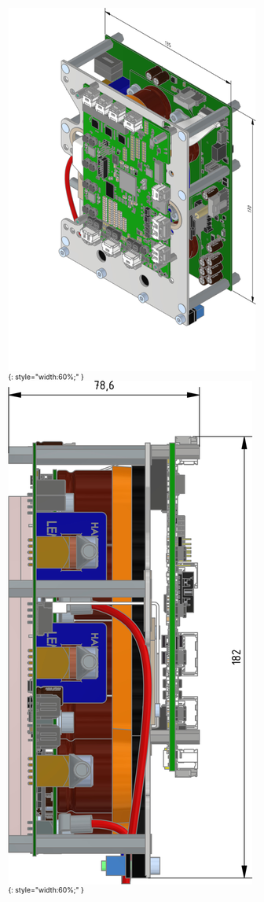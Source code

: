 ![TGZ-S-48-100 Dimensions no connectors](../img/dim1.webp){: style="width:60%;" }
<br>
![TGZ-S-48-100 Dimensions with connectors](../img/dim2.webp){: style="width:60%;" }